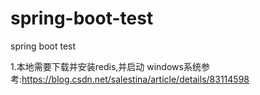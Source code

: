 # spring-boot-test
spring boot test 

1.本地需要下载并安装redis,并启动
   windows系统参考:https://blog.csdn.net/salestina/article/details/83114598